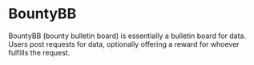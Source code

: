 BountyBB
========
BountyBB (bounty bulletin board) is essentially a bulletin board for data. Users post requests for data, optionally offering a reward for whoever fulfills the request.

